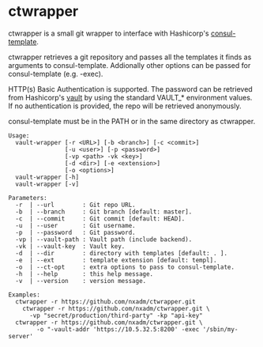 # ctwrapper 

ctwrapper is a small git wrapper to interface with Hashicorp's 
[consul-template](https://github.com/hashicorp/consul-template).

ctwrapper retrieves a git repository and passes all the templates it finds 
as arguments to consul-template. Addionally other options can be passed for 
consul-template (e.g. -exec).

HTTP(s) Basic Authentication is supported. The password can be retrieved from
Hashicorp's [vault](https://github.com/hashicorp/vault) by using the standard
VAULT_* environment values. If no authentication is provided, the repo will be 
retrieved anonymously.

consul-template 
must be in the PATH or in the same directory as ctwrapper.
  
```
Usage:
  vault-wrapper [-r <URL>] [-b <branch>] [-c <commit>]
				[-u <user>] [-p <password>] 
				[-vp <path> -vk <key>]
				[-d <dir>] [-e <extension>] 
                [-o <options>]  
  vault-wrapper [-h]
  vault-wrapper [-v]

Parameters:
  -r  | --url        : Git repo URL.
  -b  | --branch     : Git branch [default: master].
  -c  | --commit     : Git commit [default: HEAD].
  -u  | --user       : Git username.
  -p  | --password   : Git password.
  -vp | --vault-path : Vault path (include backend).
  -vk | --vault-key  : Vault key.
  -d  | --dir        : directory with templates [default: . ].
  -e  | --ext        : template extension [default: templ].
  -o  | --ct-opt     : extra options to pass to consul-template.
  -h  | --help       : this help message.
  -v  | --version    : version message.

Examples:
  ctwrapper -r https://github.com/nxadm/ctwrapper.git
    ctwrapper -r https://github.com/nxadm/ctwrapper.git \ 
      -vp "secret/production/third-party" -kp "api-key"
  ctwrapper -r https://github.com/nxadm/ctwrapper.git \
        -o "-vault-addr 'https://10.5.32.5:8200' -exec '/sbin/my-server'
```